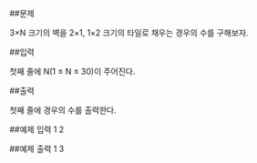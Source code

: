 
##문제

3×N 크기의 벽을 2×1, 1×2 크기의 타일로 채우는 경우의 수를 구해보자.

##입력

첫째 줄에 N(1 ≤ N ≤ 30)이 주어진다.

##출력


첫째 줄에 경우의 수를 출력한다.

##예제 입력 1 
2

##예제 출력 1 
3